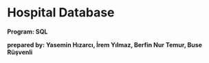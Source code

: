 # Hospital Database

**Program: SQL**

**prepared by: Yasemin Hızarcı, İrem Yılmaz, Berfin Nur Temur, Buse Rüşvenli**




